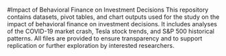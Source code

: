 #Impact of Behavioral Finance on Investment Decisions
This repository contains datasets, pivot tables, and chart outputs used for the study on the impact of behavioral finance on investment decisions. It includes analyses of the COVID-19 market crash, Tesla stock trends, and S&P 500 historical patterns. All files are provided to ensure transparency and to support replication or further exploration by interested researchers.

